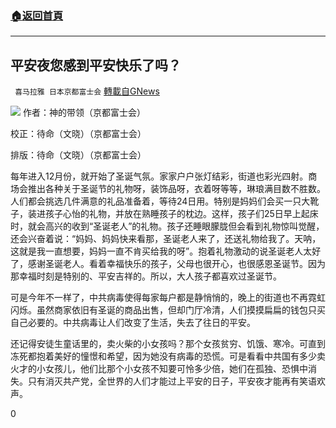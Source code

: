 ###  [:house:返回首頁](https://github.com/ourhimalayas/txt)
---

## 平安夜您感到平安快乐了吗？
` 喜马拉雅 日本京都富士会` [轉載自GNews](https://gnews.org/zh-hans/683784/)

![]()![](https://gnews-media-offload.s3.amazonaws.com/wp-content/uploads/2020/12/25052059/1_15imj__.jpg)
作者：神的带领（京都富士会）

校正：待命（文晓）（京都富士会）

排版：待命（文晓）（京都富士会）

每年进入12月份，就开始了圣诞气氛。家家户户张灯结彩，街道也彩光四射。商场会推出各种关于圣诞节的礼物呀，装饰品呀，衣着呀等等，琳琅满目数不胜数。人们都会挑选几件满意的礼品准备着，等待24日用。特别是妈妈们会买一只大靴子，装进孩子心怡的礼物，并放在熟睡孩子的枕边。这样，孩子们25日早上起床时，就会高兴的收到“圣诞老人”的礼物。孩子还睡眼朦胧但会看到礼物惊叫觉醒，还会兴奋着说：“妈妈、妈妈快来看那，圣诞老人来了，还送礼物给我了。天呐，这就是我一直想要，妈妈一直不肯买给我的呀”。抱着礼物激动的说圣诞老人太好了，感谢圣诞老人。看着幸福快乐的孩子，父母也很开心，也很感恩圣诞节。因为那幸福时刻是特别的、平安吉祥的。所以，大人孩子都喜欢过圣诞节。

可是今年不一样了，中共病毒使得每家每户都是静悄悄的，晚上的街道也不再霓虹闪烁。虽然商家依旧有圣诞的商品出售，但却门厅冷清，人们摸摸扁扁的钱包只买自己必要的。中共病毒让人们改变了生活，失去了往日的平安。

还记得安徒生童话里的，卖火柴的小女孩吗？那个女孩贫穷、饥饿、寒冷。可直到冻死都抱着美好的憧憬和希望，因为她没有病毒的恐慌。可是看看中共国有多少卖火才的小女孩儿，他们比那个小女孩不知要可怜多少倍，她们在孤独、恐惧中消失。只有消灭共产党，全世界的人们才能过上平安的日子，平安夜才能再有笑语欢声。

0

